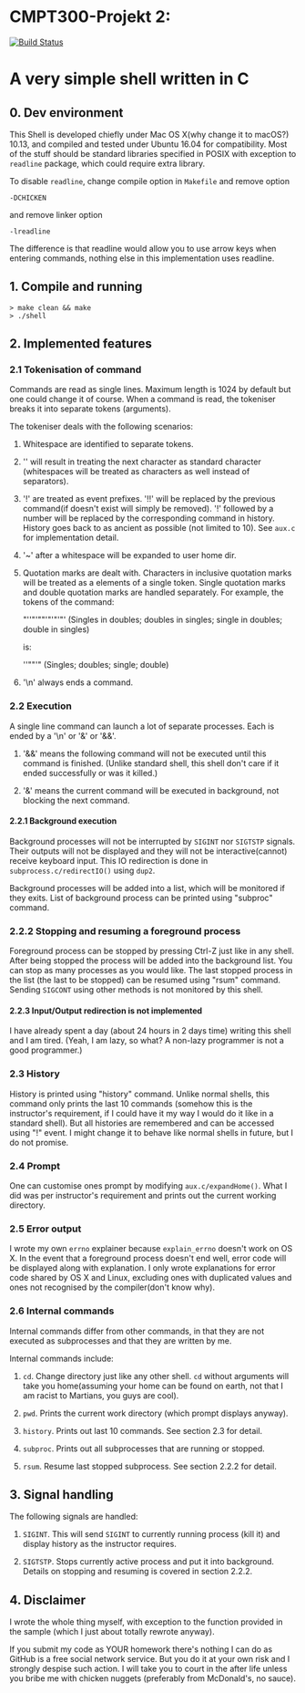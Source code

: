 # CMPT300-Projekt 2:
[![Build Status](https://travis-ci.org/jeticg/Simple-Shell-in-C.svg?branch=master)](https://travis-ci.org/jeticg/Simple-Shell-in-C)
# A very simple shell written in C

## 0. Dev environment

This Shell is developed chiefly under Mac OS X(why change it to macOS?)
10.13, and compiled and tested under Ubuntu 16.04 for compatibility. Most of
the stuff should be standard libraries specified in POSIX with exception to
`readline` package, which could require extra library.

To disable `readline`, change compile option in `Makefile` and remove option

    -DCHICKEN

and remove linker option

    -lreadline

The difference is that readline would allow you to use arrow keys when entering
commands, nothing else in this implementation uses readline.

## 1. Compile and running

    > make clean && make
    > ./shell

## 2. Implemented features

### 2.1 Tokenisation of command

Commands are read as single lines. Maximum length is 1024 by default but one
could change it of course. When a command is read, the tokeniser breaks it into
separate tokens (arguments).

The tokeniser deals with the following scenarios:

1. Whitespace are identified to separate tokens.

2. '\' will result in treating the next character as standard character
(whitespaces will be treated as characters as well instead of separators).

3. '!' are treated as event prefixes. '!!' will be replaced by the
previous command(if doesn't exist will simply be removed). '!' followed by
a number will be replaced by the corresponding command in history. History
goes back to as ancient as possible (not limited to 10). See `aux.c` for
implementation detail.

4. '~' after a whitespace will be expanded to user home dir.

5. Quotation marks are dealt with. Characters in inclusive quotation marks
will be treated as a elements of a single token. Single quotation marks and 
double quotation marks are handled separately. For example, the tokens of the 
command:

	"''"'""'"'"'"' (Singles in doubles; doubles in singles; single in 
					doubles; double in singles)

	is:

	''""'" (Singles; doubles; single; double)
	
6. '\n' always ends a command.

### 2.2 Execution

A single line command can launch a lot of separate processes. Each is ended
by a '\n' or '&' or '&&'. 

1. '&&' means the following command will not be executed until this command
is finished. (Unlike standard shell, this shell don't care if it ended
successfully or was it killed.)

2. '&' means the current command will be executed in background, not blocking
the next command.

#### 2.2.1 Background execution

Background processes will not be interrupted by `SIGINT` nor `SIGTSTP` signals.
Their outputs will not be displayed and they will not be interactive(cannot)
receive keyboard input. This IO redirection is done in 
`subprocess.c/redirectIO()` using `dup2`.

Background processes will be added into a list, which will be monitored if
they exits. List of background process can be printed using "subproc" command.

### 2.2.2 Stopping and resuming a foreground process

Foreground process can be stopped by pressing Ctrl-Z just like in any shell.
After being stopped the process will be added into the background list. You
can stop as many processes as you would like. The last stopped process in the
list (the last to be stopped) can be resumed using "rsum" command. Sending
`SIGCONT` using other methods is not monitored by this shell.

#### 2.2.3 Input/Output redirection is not implemented

I have already spent a day (about 24 hours in 2 days time) writing this shell
and I am tired. (Yeah, I am lazy, so what? A non-lazy programmer is not a good
programmer.)

### 2.3 History

History is printed using "history" command. Unlike normal shells, this command
only prints the last 10 commands (somehow this is the instructor's requirement,
if I could have it my way I would do it like in a standard shell). But all
histories are remembered and can be accessed using "!" event. I might change it
to behave like normal shells in future, but I do not promise.

### 2.4 Prompt

One can customise ones prompt by modifying `aux.c/expandHome()`. What I did was
per instructor's requirement and prints out the current working directory.

### 2.5 Error output

I wrote my own `errno` explainer because `explain_errno` doesn't work on OS X.
In the event that a foreground process doesn't end well, error code will be
displayed along with explanation. I only wrote explanations for error code
shared by OS X and Linux, excluding ones with duplicated values and ones not 
recognised by the compiler(don't know why).

### 2.6 Internal commands

Internal commands differ from other commands, in that they are not executed as
subprocesses and that they are written by me.

Internal commands include:

1. `cd`. Change directory just like any other shell. `cd` without arguments will
take you home(assuming your home can be found on earth, not that I am racist to
Martians, you guys are cool).

2. `pwd`. Prints the current work directory (which prompt displays anyway).

3. `history`. Prints out last 10 commands. See section 2.3 for detail.

4. `subproc`. Prints out all subprocesses that are running or stopped.

5. `rsum`. Resume last stopped subprocess. See section 2.2.2 for detail.

## 3. Signal handling

The following signals are handled:

1. `SIGINT`. This will send `SIGINT` to currently running process (kill it) and
display history as the instructor requires.

2. `SIGTSTP`. Stops currently active process and put it into background. Details
on stopping and resuming is covered in section 2.2.2.

## 4. Disclaimer

I wrote the whole thing myself, with exception to the function provided in the
sample (which I just about totally rewrote anyway).

If you submit my code as YOUR homework there's nothing I can do as GitHub is a
free social network service. But you do it at your own risk and I strongly
despise such action. I will take you to court in the after life unless you bribe
me with chicken nuggets (preferably from McDonald's, no sauce).

